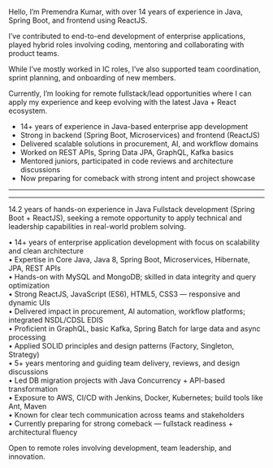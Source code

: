 Hello, I’m Premendra Kumar, with over 14 years of experience in Java, Spring Boot, and frontend using ReactJS.

I’ve contributed to end-to-end development of enterprise applications, played hybrid roles involving coding, mentoring and collaborating with product teams.

While I’ve mostly worked in IC roles, I’ve also supported team coordination, sprint planning, and onboarding of new members.

Currently, I’m looking for remote fullstack/lead opportunities where I can apply my experience and keep evolving with the latest Java + React ecosystem.


- 14+ years of experience in Java-based enterprise app development  
- Strong in backend (Spring Boot, Microservices) and frontend (ReactJS)  
- Delivered scalable solutions in procurement, AI, and workflow domains  
- Worked on REST APIs, Spring Data JPA, GraphQL, Kafka basics  
- Mentored juniors, participated in code reviews and architecture discussions  
- Now preparing for comeback with strong intent and project showcase

---
---

14.2 years of hands-on experience in Java Fullstack development (Spring Boot + ReactJS), seeking a remote opportunity to apply technical and leadership capabilities in real-world problem solving.

• 14+ years of enterprise application development with focus on scalability and clean architecture  
• Expertise in Core Java, Java 8, Spring Boot, Microservices, Hibernate, JPA, REST APIs  
• Hands-on with MySQL and MongoDB; skilled in data integrity and query optimization  
• Strong ReactJS, JavaScript (ES6), HTML5, CSS3 — responsive and dynamic UIs  
• Delivered impact in procurement, AI automation, workflow platforms; integrated NSDL/CDSL EDIS  
• Proficient in GraphQL, basic Kafka, Spring Batch for large data and async processing  
• Applied SOLID principles and design patterns (Factory, Singleton, Strategy)  
• 5+ years mentoring and guiding team delivery, reviews, and design discussions  
• Led DB migration projects with Java Concurrency + API-based transformation  
• Exposure to AWS, CI/CD with Jenkins, Docker, Kubernetes; build tools like Ant, Maven  
• Known for clear tech communication across teams and stakeholders  
• Currently preparing for strong comeback — fullstack readiness + architectural fluency

Open to remote roles involving development, team leadership, and innovation.
 
